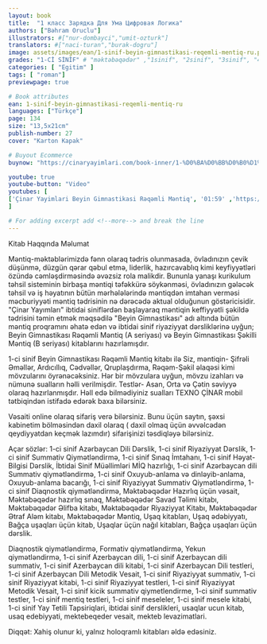 ```yaml
---
layout: book
title:  "1 класс Зарядка Для Ума Цифровая Логика"
authors: ["Bəhram Oruclu"]
illustrators: #["nur-dombayci","umit-ozturk"]
translators: #["naci-turan","burak-dogru"]
image: assets/images/ean/1-sinif-beyin-gimnastikasi-reqemli-mentiq-ru.png
grades: "1-Cİ SİNİF" # "məktəbəqədər" ,"1sinif", "2sinif", "3sinif", "4sinif", "5sinif"
categories: [ "Egitim" ]
tags: [ "roman"]
previewpage: true

# Book attributes
ean: 1-sinif-beyin-gimnastikasi-reqemli-mentiq-ru
languages: ["Türkçe"]
page: 134
size: "13,5x21cm"
publish-number: 27
cover: "Karton Kapak"

# Buyout Ecommerce
buynow: "https://cinaryayimlari.com/book-inner/1-%D0%BA%D0%BB%D0%B0%D1%81%D1%81-%D0%B7%D0%B0%D1%80%D1%8F%D0%B4%D0%BA%D0%B0-%D0%B4%D0%BB%D1%8F-%D1%83%D0%BC%D0%B0-%D1%86%D0%B8%D1%84%D1%80%D0%BE%D0%B2%D0%B0%D1%8F-%D0%BB%D0%BE%D0%B3%D0%B8%D0%BA%D0%B0-12"

youtube: true
youtube-button: "Video"  
youtubes: [ 
['Çinar Yayimlari Beyin Gimnastikasi Rəqəmli Məntiq', '01:59' ,'https://www.youtube.com/watch?v=r7rOs7vCmmY']
]

# For adding excerpt add <!--more--> and break the line
---
```

Kitab Haqqında Məlumat

Məntiq-məktəblərimizdə fənn olaraq tədris olunmasada, övladınızın çevik düşünmə, düzgün qərar qəbul etmə, liderlik, hazırcavablıq kimi keyfiyyətləri özündə cəmləşdirməsində əvəzsiz rola malikdir. Bununla yanaşı kurikulum təhsil sisteminin birbaşa məntiqi təfəkkürə söykənməsi, övladınızın gələcək təhsil və iş həyatının bütün mərhələlərində məntiqdən imtahan verməsi məcburiyyəti məntiq tədrisinin nə dərəcədə aktual olduğunun göstəricisidir. "Çinar Yayımları" ibtidai siniflərdən başlayaraq məntiqin keffiyyətli şəkildə tədrisini təmin etmək məqsədilə "Beyin Gimnastikası" adı altında bütün məntiq proqramını əhatə edən və ibtidai sinif riyaziyyat dərsliklərinə uyğun; Beyin Gimnastikası Rəqəmli Məntiq (A seriyası) və Beyin Gimnastikası Şəkilli Məntiq (B seriyası) kitablarını hazırlamışdır.

1-ci sinif Beyin Gimnastikası Rəqəmli Məntiq kitabı ilə Siz, məntiqin- Şifrəli Əməllər, Ardıcıllıq, Cədvəllər, Qruplaşdırma, Rəqəm-Şəkil əlaqəsi kimi mövzularını öyrənəcəksiniz. Hər bir mövzulara uyğun, mövzu izahları və nümunə sualların həlli verilmişdir. Testlər- Asan, Orta və Çətin səviyyə olaraq hazırlanmışdır. Həll edə bilmədiyiniz sualları TEXNO ÇİNAR mobil tətbiqindən istifadə edərək baxa bilərsiniz.

Vəsaiti online olaraq sifariş verə bilərsiniz. Bunu üçün saytın, şəxsi kabinetim bölməsindən daxil olaraq ( daxil olmaq üçün əvvəlcədən qeydiyyatdan keçmək lazımdır) sifarişinizi təsdiqləyə bilərsiniz.



Açar sözlər: 1-ci sinif Azərbaycan Dili Dərslik, 1-ci sinif Riyaziyyat Dərslik, 1-ci sinif Summativ Qiymətləndirmə, 1-ci sinif Sınaq İmtahanı, 1-ci sinif Həyat-Bilgisi Dərslik, İbtidai Sinif Müəllimləri MİQ hazırlığı, 1-ci sinif Azərbaycan dili Summativ qiymətləndirmə, 1-ci sinif Oxuyub-anlama və dinləyib-anlama, Oxuyub-anlama bacarığı, 1-ci sinif Riyaziyyat Summativ Qiymətləndirmə, 1-ci sinif Diaqnostik qiymətləndirmə, Məktəbəqədər Hazırlıq üçün vəsait, Məktəbəqədər hazırlıq sınaq, Məktəbəqədər Savad Təlimi kitabı, Məktəbəqədər Əlifba kitabı, Məktəbəqədər Riyaziyyat Kitabı, Məktəbəqədər Ətraf Aləm kitabı, Məktəbəqədər Məntiq, Uşaq kitabları, Uşaq ədəbiyyatı, Bağça uşaqları üçün kitab, Uşaqlar üçün nağıl kitabları, Bağça uşaqları üçün dərslik.

Diaqnostik qiymətləndirmə, Formativ qiymətləndirmə, Yekun qiymətləndirmə, 1-ci sinif Azerbaycan dili, 1-ci sinif Azerbaycan dili summativ, 1-ci sinif Azerbaycan dili kitabi, 1-ci sinif Azerbaycan Dili testleri, 1-ci sinif Azerbaycan Dili Metodik Vesait, 1-ci sinif Riyaziyyat summativ, 1-ci sinif Riyaziyyat kitabi, 1-ci sinif Riyaziyyat testleri, 1-ci sinif Riyaziyyat Metodik Vesait, 1-ci sinif kicik summativ qiymetlendirme, 1-ci sinif summativ testler, 1-ci sinif mentiq testleri, 1-ci sinif meseleler, 1-ci sinif mesele kitabi, 1-ci sinif Yay Tetili Tapsiriqlari, ibtidai sinif derslikleri, usaqlar ucun kitab, usaq edebiyyati, mektebeqeder vesait, mekteb levazimatlari.

Diqqət: Xahiş olunur ki, yalnız holoqramlı kitabları əldə edəsiniz.
<!--more--> 